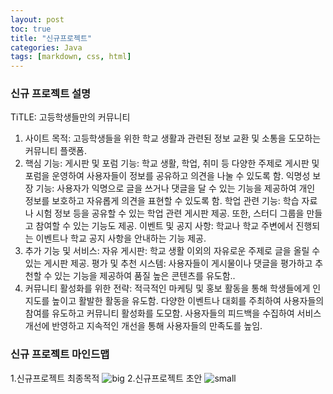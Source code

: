 ```yaml
---
layout: post
toc: true
title: "신규프로젝트"
categories: Java
tags: [markdown, css, html]
---
```

### 신규 프로젝트 설명

TiTLE: 고등학생들만의 커뮤니티
1. 사이트 목적:
   고등학생들을 위한 학교 생활과 관련된 정보 교환 및 소통을 도모하는 커뮤니티 플랫폼.
2. 핵심 기능:
   게시판 및 포럼 기능: 학교 생활, 학업, 취미 등 다양한 주제로 게시판 및 포럼을 운영하여 사용자들이 정보를 공유하고 의견을 나눌 수 있도록 함.
   익명성 보장 기능: 사용자가 익명으로 글을 쓰거나 댓글을 달 수 있는 기능을 제공하여 개인 정보를 보호하고 자유롭게 의견을 표현할 수 있도록 함.
   학업 관련 기능: 학습 자료나 시험 정보 등을 공유할 수 있는 학업 관련 게시판 제공. 또한, 스터디 그룹을 만들고 참여할 수 있는 기능도 제공.
   이벤트 및 공지 사항: 학교나 학교 주변에서 진행되는 이벤트나 학교 공지 사항을 안내하는 기능 제공.
3. 추가 기능 및 서비스:
   자유 게시판: 학교 생활 이외의 자유로운 주제로 글을 올릴 수 있는 게시판 제공.
   평가 및 추천 시스템: 사용자들이 게시물이나 댓글을 평가하고 추천할 수 있는 기능을 제공하여 품질 높은 콘텐츠를 유도함..
4. 커뮤니티 활성화를 위한 전략:
   적극적인 마케팅 및 홍보 활동을 통해 학생들에게 인지도를 높이고 활발한 활동을 유도함.
   다양한 이벤트나 대회를 주최하여 사용자들의 참여를 유도하고 커뮤니티 활성화를 도모함.
   사용자들의 피드백을 수집하여 서비스 개선에 반영하고 지속적인 개선을 통해 사용자들의 만족도를 높임.

### 신규 프로젝트 마인드맵
1.신규프로젝트 최종목적
![big](https://taewonschool.github.io/last_blog/assets/신규프로젝트빅.jpg)
2.신규프로젝트 초안
![small](https://taewonschool.github.io/last_blog/assets/신규프로젝트미니.jpg)